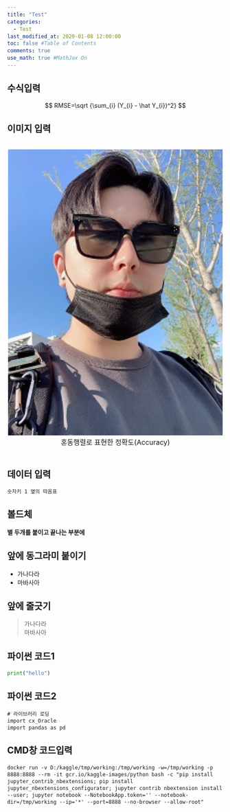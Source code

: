 ```yaml
---
title: "Test"
categories: 
  - Test
last_modified_at: 2020-01-08 12:00:00
toc: false #Table of Contents
comments: true
use_math: true #MathJax On
---
```


## 수식입력

$$
RMSE=\sqrt {\sum_{i} (Y_{i} - \hat Y_{i})^2}
$$

## 이미지 입력
<br>
<center><img src="/assets/images/bio-photo.jpg" width="500" ></center>
<center><font size="3em">혼동행렬로 표현한 정확도(Accuracy)</font></center>
<br>

## 데이터 입력
`숫자키 1 옆의 따옴표`

## 볼드체
**별 두개를 붙이고 끝나는 부분에**

## 앞에 동그라미 붙이기

- 가나다라
- 마바사아

## 앞에 줄긋기


> 가나다라<br>
> 마바사아


## 파이썬 코드1
```python
print("hello")
```

## 파이썬 코드2
``` {PYTHON}
# 라이브러리 로딩
import cx_Oracle
import pandas as pd
```

## CMD창 코드입력
```
docker run -v D:/kaggle/tmp/working:/tmp/working -w=/tmp/working -p 8888:8888 --rm -it gcr.io/kaggle-images/python bash -c "pip install jupyter_contrib_nbextensions; pip install jupyter_nbextensions_configurator; jupyter contrib nbextension install --user; jupyter notebook --NotebookApp.token='' --notebook-dir=/tmp/working --ip='*' --port=8888 --no-browser --allow-root"
```
